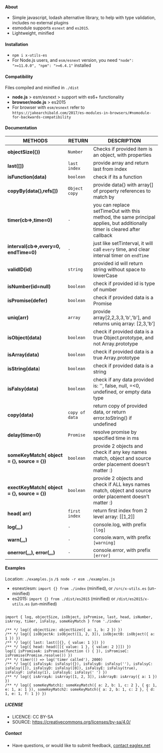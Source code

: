 
#### About
- Simple javascript, lodash alternative library, to help with type validation, includes no external plugins
- esmodule supports `esnext` and `es2015`.
- Lightweight, minified


#### Installation
- `npm i x-utils-es`
- For Node.js users, and `esm/esnext` version, you need `"node": ">=11.0.0", "npm": ">=6.4.1"` installed 


#### Compatibility
Files compiled and minified in `./dist`
- **node.js** > esm/esnext  > support with es6+ functionality
- **browser/node.js** > es2015 
- For browser with `esm/esnext` refer to `https://jakearchibald.com/2017/es-modules-in-browsers/#nomodule-for-backwards-compatibility` 



#### Documentation

|METHODS                |RETURN                          |DESCRIPTION                         |
|----------------|-------------------------------|-----------------------------|
|**objectSize({})** | `Number` |Checks if provided item is an object, with properties |
|**last([])** | `last index` |provide array and return last from index |
|**isFunction(data)** | `boolean` |check if its a function |
|**copyBy(data{},refs[])** | `Object copy` |provide data{} with array[] of property references to match by |
|**timer(cb=>,time=0)** | `-` |you can replace setTimeOut with this method, the same principal applies, but additionally timer is cleared after callback |
|**interval(cb=>,every=0, endTime=0)** |`-` |just like setTinterval, it will call `every` time, and clear interval timer on `endTime`|
|**validID(id)** |`string` |provided id will return string without space to lowerCase|
|**isNumber(id=null)** |`boolean` |check if provided id is type of number|
|**isPromise(defer)** |`boolean` |check if provided data is a Promise|
|**uniq(arr)** |`array` |provide array[2,2,3,3,'b','b'], and returns uniq array: [2,3,'b']|
|**isObject(data)** |`boolean` |check if provided data is a true Object.prototype, and not Array.prototype|
|**isArray(data)** |`boolean` |check if provided data is a true Array.prototype |
|**isString(data**) |`boolean` |check if provided data is a string |
|**isFalsy(data)** |`boolean` |check if any data provided is: '', false, null, =<0, undefined, or empty data type |
|**copy(data)** |`copy of data` |return copy of provided data, or return error.toString() if undefined|
|**delay(time=0)** | `Promise` |resolve promise by specified time in ms|
|**someKeyMatch( object = {}, source = {})** | `boolean` |provide 2 objects and check if any key names match, object and source order placement doesn't matter :)|
|**exectKeyMatch( object = {}, source = {})** | `boolean` |provide 2 objects and check if ALL keys names match, object and source order placement doesn't matter :)|
|**head( arr)** | `first index` |return first index from 2 level array: [[1,2]]|
|**log(,,,)** | `-` |console.log, with prefix `[log]` |
|**warn(,,,)** | `-` |console.warn, with prefix `[warning]` |
|**onerror(,,,), error(,,,)** | `-` |console.error, with prefix `[error]` |



#### Examples
Location: `./examples.js` `/$ node -r esm ./examples.js`
- esnext/esm: `import {} from ./index` (minified), or `/src/x-utils.es` (un-minified)
- es2015: `import {} from ./dist/es2015` (minified) or  `/dist/es2015/x-utils.es` (un-minified)

```

import { log, objectSize, isObject, isPromise, last, head, isNumber, isArray, timer, isFalsy, someKeyMatch } from './index'

/** */ log({ objectSize: objectSize({ a: 1, b: 2 }) })
/** */ log({ isObjectA: isObject([1, 2, 3]), isObjectB: isObject({ a: 1 }) })
/** */ log({ last: last([{}, { value: 1 }]) })
/** */ log({ head: head([[{ value: 1 }, { value: 2 }]]) })
log({ isPromiseA: isPromise(function () { }), isPromiseC: isPromise(Promise.resolve()) })
/** */ timer(() => log('timer called'), 2000)
/** */ log({ isFalsyA: isFalsy({}), isFalsyB: isFalsy(''), isFalsyC: isFalsy([]), isFalsyD: isFalsy([0]), isFalsyE: isFalsy(true), isFalsyF: isFalsy(1), isFalsyG: isFalsy(' ') })
/** */ log({ isArrayA: isArray([1, 2, 3]), isArrayB: isArray({ a: 1 }) })
/** */ log({ someKeyMatch1: someKeyMatch({ a: 2, b: 1, c: 2 }, { g: 1, e: 1, a: 1 }), someKeyMatch2: someKeyMatch({ a: 2, b: 1, c: 2 }, { d: 1, e: 1, f: 1 }) })

```



##### LICENSE
* LICENCE: CC BY-SA
* SOURCE: https://creativecommons.org/licenses/by-sa/4.0/



##### Contact
* Have questions, or would like to submit feedback, [contact eaglex.net](https://eaglex.net/app/contact?product=x-utils)
